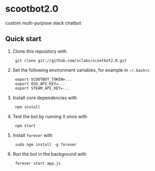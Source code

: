 scootbot2.0
===========

custom multi-purpose slack chatbot

Quick start
-----------

1. Clone this repository with

        git clone git://github.com/sclabs/scootbot2.0.git

2. Set the following environment variables, for example in `~/.bashrc`

        export SCOOTBOT_TOKEN=...
        export OSU_API_KEY=...
        export STEAM_API_KEY=...

3. Install core dependencies with

        npm install

4. Test the bot by running it once with

        npm start

5. Install `forever` with

        sudo npm install -g forever

6. Run the bot in the background with

        forever start app.js

